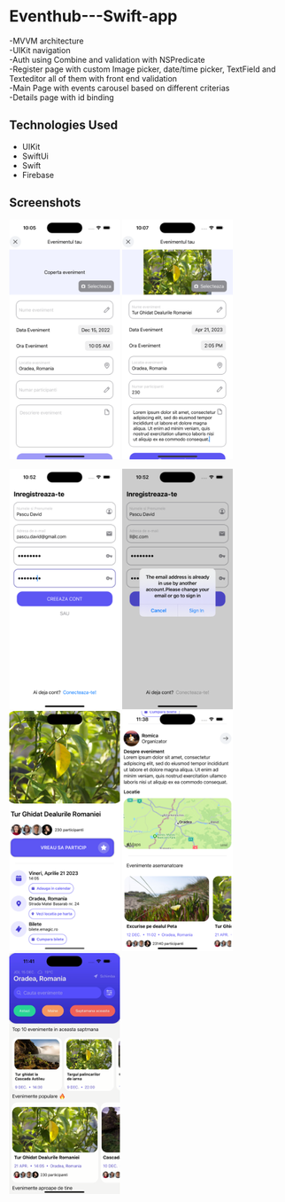# Eventhub---Swift-app
-MVVM architecture <br />
-UIKit navigation <br />
-Auth using Combine and validation with NSPredicate <br />
-Register page with custom Image picker, date/time picker, TextField and Texteditor all of them with front end validation <br />
-Main Page with events carousel based on different criterias <br />
-Details page with id binding <br />

## Technologies Used
- UIKit
- SwiftUi
- Swift
- Firebase

## Screenshots
<img src = "EventHub/Assets.xcassets/Screenshots/sim1.png?raw=true" alt="scr1" width= "200px"/> <img src = "EventHub/Assets.xcassets/Screenshots/sim2.png?raw=true" alt="scr2" width= "200px"/>

<img src = "EventHub/Assets.xcassets/Screenshots/sim3.png?raw=true" alt="scr3" width= "200px"/>
<img src = "EventHub/Assets.xcassets/Screenshots/sim4.png?raw=true" alt="scr4" width= "200px"/>
<img src = "EventHub/Assets.xcassets/Screenshots/sim5.png?raw=true" alt="scr5" width= "200px"/>
<img src = "EventHub/Assets.xcassets/Screenshots/sim6.png?raw=true" alt="scr6" width= "200px"/>
<img src = "EventHub/Assets.xcassets/Screenshots/sim7.png?raw=true" alt="scr7" width= "200px"/>

